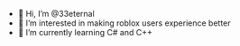 - 👋 Hi, I’m @33eternal
- 👀 I’m interested in making roblox users experience better
- 🌱 I’m currently learning C# and C++
<!---
33eternal/33eternal is a ✨ special ✨ repository because its `README.md` (this file) appears on your GitHub profile.
You can click the Preview link to take a look at your changes.
--->
